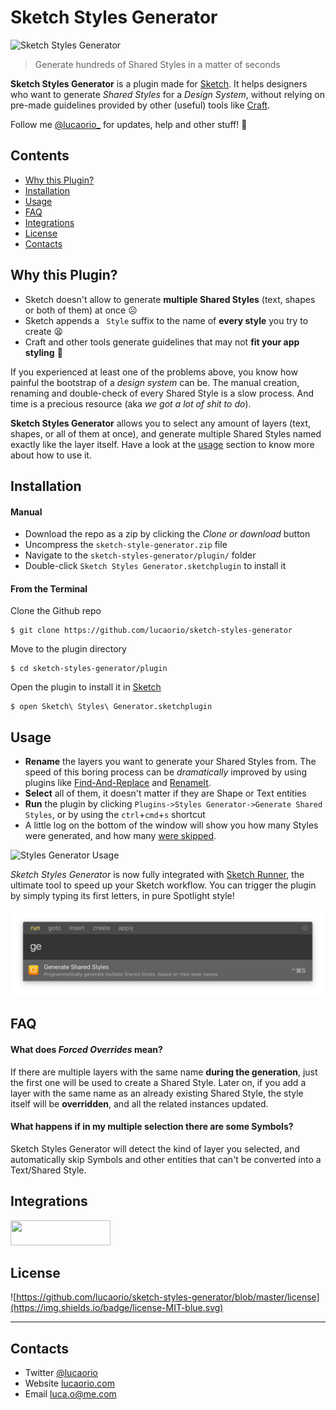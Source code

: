 # Sketch Styles Generator
![Sketch Styles Generator](images/img-header.jpg)
> Generate hundreds of Shared Styles in a matter of seconds

**Sketch Styles Generator** is a plugin made for [Sketch](http://sketchapp.com). It helps designers who want to generate *Shared Styles* for a *Design System*, without relying on pre-made guidelines provided by other (useful) tools like [Craft](https://www.invisionapp.com/craft).

Follow me [@lucaorio_](https://twitter.com/lucaorio_) for updates, help and other stuff! 🎉

## Contents
- [Why this Plugin?](#why-this-plugin)
- [Installation](#installation)
- [Usage](#usage)
- [FAQ](#faq)
- [Integrations](#integrations)
- [License](#license)
- [Contacts](#contacts)

## Why this Plugin?
* Sketch doesn't allow to generate **multiple Shared Styles** (text, shapes or both of them) at once ☹️
* Sketch appends a ` Style` suffix to the name of **every style** you try to create 😫
* Craft and other tools generate guidelines that may not **fit your app styling** 🤔

If you experienced at least one of the problems above, you know how painful the bootstrap of a *design system* can be. The manual creation, renaming and double-check of every Shared Style is a slow process. And time is a precious resource (aka *we got a lot of shit to do*).

**Sketch Styles Generator** allows you to select any amount of layers (text, shapes, or all of them at once), and generate multiple Shared Styles named exactly like the layer itself. Have a look at the [usage](#usage) section to know more about how to use it.


## Installation
#### Manual
* Download the repo as a zip by clicking the _Clone or download_ button
* Uncompress the `sketch-style-generator.zip` file
* Navigate to the `sketch-styles-generator/plugin/` folder
* Double-click `Sketch Styles Generator.sketchplugin` to install it

#### From the Terminal
Clone the Github repo
```
$ git clone https://github.com/lucaorio/sketch-styles-generator
```

Move to the plugin directory
```
$ cd sketch-styles-generator/plugin
```

Open the plugin to install it in [Sketch](http://sketchapp.com)
```
$ open Sketch\ Styles\ Generator.sketchplugin
```

## Usage
* **Rename** the layers you want to generate your Shared Styles from. The speed of this boring process can be *dramatically* improved by using plugins like [Find-And-Replace](https://github.com/mscodemonkey/Sketch-Find-And-Replace) and [RenameIt](https://github.com/rodi01/RenameIt).
* **Select** all of them, it doesn't matter if they are Shape or Text entities
* **Run** the plugin by clicking `Plugins->Styles Generator->Generate Shared Styles`, or by using the `ctrl`+`cmd`+`s` shortcut
* A little log on the bottom of the window will show you how many Styles were generated, and how many [were skipped](#faq).

![Styles Generator Usage](images/img-usage.gif)

*Sketch Styles Generator* is now fully integrated with [Sketch Runner](http://bit.ly/SketchRunnerWebsite), the ultimate tool to speed up your Sketch workflow. You can trigger the plugin by simply typing its first letters, in pure Spotlight style!

![Sketch Runner Integration](images/img-sketch-runner.jpg)

## FAQ
#### What does _Forced Overrides_ mean?
If there are multiple layers with the same name **during the generation**, just the first one will be used to create a Shared Style. Later on, if you add a layer with the same name as an already existing Shared Style, the style itself will be **overridden**, and all the related instances updated.

#### What happens if in my multiple selection there are some Symbols?
Sketch Styles Generator will detect the kind of layer you selected, and automatically skip Symbols and other entities that can't be converted into a Text/Shared Style.

## Integrations
<a href="http://bit.ly/SketchRunnerWebsite">
  <img width="160" height="40" src="http://sketchrunner.com/img/badge_blue.png">
</a>

## License
![https://github.com/lucaorio/sketch-styles-generator/blob/master/license](https://img.shields.io/badge/license-MIT-blue.svg)

***

## Contacts
* Twitter [@lucaorio](http://twitter.com/@lucaorio_)
* Website [lucaorio.com](http://lucaorio.com)
* Email [luca.o@me.com](mailto:luca.o@me.com)
